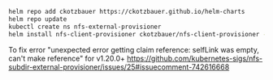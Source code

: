 ```bash
helm repo add ckotzbauer https://ckotzbauer.github.io/helm-charts
helm repo update
kubectl create ns nfs-external-provisioner
helm install nfs-client-provisioner ckotzbauer/nfs-client-provisioner --namespace nfs-external-provisioner --set nfs.server=192.168.50.8 --set nfs.path=/opt/nfs --set storageClass.defaultClass=true
```

To fix error "unexpected error getting claim reference: selfLink was empty, can't make reference" for  v1.20.0+
https://github.com/kubernetes-sigs/nfs-subdir-external-provisioner/issues/25#issuecomment-742616668
